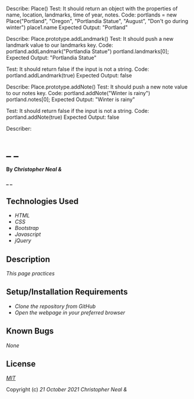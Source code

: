 Describe: Place()
Test: It should return an object with the properties of name, location, landmarks, time of year, notes.
Code: portlands = new Place("Portland", "Oregon", "Portlandia Statue", "August", "Don't go during winter")
place1.name
Expected Output: "Portland"

Describe: Place.prototype.addLandmark()
Test: It should push a new landmark value to our landmarks key.
Code: portland.addLandmark("Portlandia Statue")
  portland.landmarks[0];
Expected Output: "Portlandia Statue"

Test: It should return false if the input is not a string.
Code: portland.addLandmark(true)
Expected Output: false


Describe: Place.prototype.addNote()
Test: It should push a new note value to our notes key.
Code: portland.addNote("Winter is rainy")
  portland.notes[0];
Expected Output: "Winter is rainy"

Test: It should return false if the input is not a string.
Code: portland.addNote(true)
Expected Output: false


Describer: 












# _ _

#### By _**Christopher Neal &**_

#### _ _

## Technologies Used

* _HTML_
* _CSS_
* _Bootstrap_
* _Javascript_
* _jQuery_

## Description

_This page practices_

## Setup/Installation Requirements

* _Clone the repository from GitHub_
* _Open the webpage in your preferred browser_

## Known Bugs

_None_

## License

_[MIT](https://opensource.org/licenses/MIT)_

Copyright (c) _21 October 2021_ _Christopher Neal &_